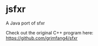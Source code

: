 # jsfxr
A Java port of sfxr

Check out the original C++ program here:<br>
https://github.com/grimfang4/sfxr
